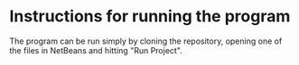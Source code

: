 # Instructions for running the program

The program can be run simply by cloning the repository, opening one of the files in NetBeans and hitting "Run Project".

